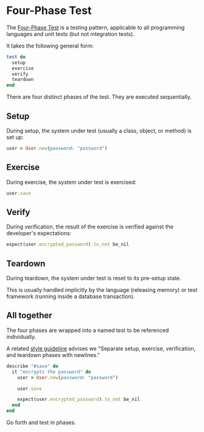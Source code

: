 # Four-Phase Test

The [Four-Phase Test] is a testing pattern,
applicable to all programming languages and unit tests
(but not integration tests).

[Four-Phase Test]: http://xunitpatterns.com/Four%20Phase%20Test.html

It takes the following general form:

```ruby
test do
  setup
  exercise
  verify
  teardown
end
```

There are four distinct phases of the test.
They are executed sequentially.

## Setup

During setup,
the system under test (usually a class, object, or method) is set up:

```ruby
user = User.new(password: "password")
```

## Exercise

During exercise, the system under test is exercised:

```ruby
user.save
```

## Verify

During verification,
the result of the exercise is verified against the developer's expectations:

```ruby
expect(user.encrypted_password).to_not be_nil
```

## Teardown

During teardown,
the system under test is reset to its pre-setup state.

This is usually handled implicitly by the language (releasing memory)
or test framework (running inside a database transaction).

## All together

The four phases are wrapped into a named test to be referenced individually.

A related [style guideline] advises we
"Separate setup, exercise, verification, and teardown phases with newlines."

[style guideline]: https://github.com/thoughtbot/guides/tree/master/style

```ruby
describe "#save" do
  it "encrypts the password" do
    user = User.new(password: "password")

    user.save

    expect(user.encrypted_password).to_not be_nil
  end
end
```

Go forth and test in phases.

